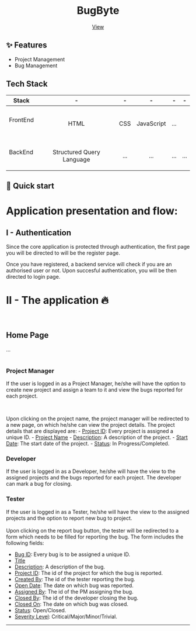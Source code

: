 <br />
  <h1 align="center">BugByte</h1>
  <p align="center">
    <a href="">View </a>
  </p>
</p>

## ✨ Features

- Project Management
- Bug Management

## Tech Stack

| Stack    | -                                                                                                                                                                                 | -                                                                                                                                                                           | -                                                                                                | -                                                                                                                | -                                                                                                   |
| -------- | --------------------------------------------------------------------------------------------------                                                                                | -------------------------------------------------------------------------------------------------                                                                           | ------------------------------------------------------------------------------------------------ | ---------------------------------------------------------------------------------------------------------------- | --------------------------------------------------------------------------------------------------- |
| FrontEnd | <p align="center"><br />HTML</p>  | <p align="center"> <br />CSS</p>  | <p align="center"> <br />JavaScript</p>   | <p align="center"> <br />...</p> | <p align="center"> <br /></p>
| BackEnd  | <p align="center"> <br />Structured Query Language</p>     | <p align="center"><br />...</p> | <p align="center"> <br />...</p> | <p align="center"> <br />...</p>               | <p align="center"> <br />...</p> |


## :rocket: Quick start

# Application presentation and flow:
## I - Authentication
Since the core application is protected through authentication, the first page you will be directed to will be the register page.
<img src="">

Once you have registered, a backend service will check if you are an authorised user or not. Upon succesful authentication, you will be then directed to login page.
<kvb>
  <img src="">
</kvb>
<br/>

# II - The application :fire:

<br/>

## Home Page

...
<br/>
<br/>

### Project Manager    
  If the user is logged in as a Project Manager, he/she will have the option to create new project and assign a team to it and view the bugs reported for each project. <br/>

   <kbd>    <img src=""/></kbd>

   <br/>
  Upon clicking on the project name, the project manager will be redirected to a new page, on which he/she can view the project details. The project details that are displayed are:
  - <ins>Project ID</ins>: Every project is assigned a unique ID.
  - <ins>Project Name</ins>
  - <ins>Description</ins>: A description of the project.
  - <ins>Start Date</ins>: The start date of the project.
  - <ins>Status</ins>: In Progress/Completed.
  <kbd>    <img src=""/></kbd>

### Developer
If the user is logged in as a Developer, he/she will have the view to the assigned projects and the bugs reported for each project. The developer can mark a bug for closing.<br/>

### Tester
If the user is logged in as a Tester, he/she will have the view to the assigned projects and the option to report new bug to project.<br/>
<br/>
  Upon clicking on the report bug button, the tester will be redirected to a form which needs to be filled for reporting the bug. The form includes the following fields:
  - <ins>Bug ID</ins>: Every bug is to be assigned a unique ID.
  - <ins>Title</ins>
  - <ins>Description</ins>: A description of the bug.
  - <ins>Project ID</ins>: The id of the project for which the bug is reported.
  - <ins>Created By</ins>: The id of the tester reporting the bug.
  - <ins>Open Date</ins>: The date on which bug was reported.
  - <ins>Assigned By</ins>: The id of the PM assigning the bug.
  - <ins>Closed By</ins>: The id of the developer closing the bug.
  - <ins>Closed On</ins>: The date on which bug was closed.
  - <ins>Status</ins>: Open/Closed.
  - <ins>Severity Level</ins>: Critical/Major/Minor/Trivial.
  <kbd>    <img src=""/></kbd>

  
  
---
